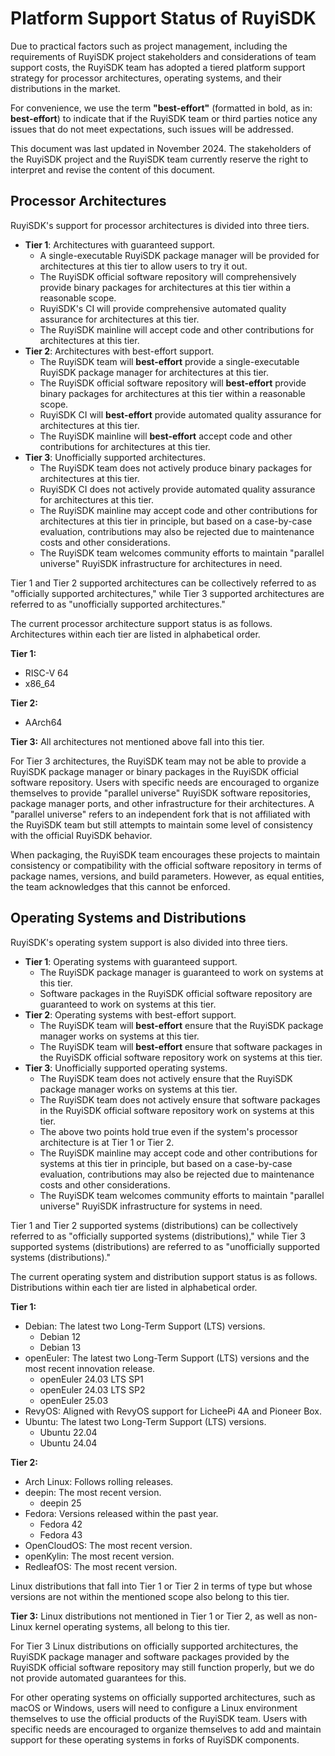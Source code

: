 # Platform Support Status of RuyiSDK

Due to practical factors such as project management, including the requirements of RuyiSDK project stakeholders and considerations of team support costs, the RuyiSDK team has adopted a tiered platform support strategy for processor architectures, operating systems, and their distributions in the market.

For convenience, we use the term **"best-effort"** (formatted in bold, as in: **best-effort**) to indicate that if the RuyiSDK team or third parties notice any issues that do not meet expectations, such issues will be addressed.

This document was last updated in November 2024. The stakeholders of the RuyiSDK project and the RuyiSDK team currently reserve the right to interpret and revise the content of this document.

## Processor Architectures

RuyiSDK's support for processor architectures is divided into three tiers.

* **Tier 1**: Architectures with guaranteed support.
    * A single-executable RuyiSDK package manager will be provided for architectures at this tier to allow users to try it out.
    * The RuyiSDK official software repository will comprehensively provide binary packages for architectures at this tier within a reasonable scope.
    * RuyiSDK's CI will provide comprehensive automated quality assurance for architectures at this tier.
    * The RuyiSDK mainline will accept code and other contributions for architectures at this tier.
* **Tier 2**: Architectures with best-effort support.
    * The RuyiSDK team will **best-effort** provide a single-executable RuyiSDK package manager for architectures at this tier.
    * The RuyiSDK official software repository will **best-effort** provide binary packages for architectures at this tier within a reasonable scope.
    * RuyiSDK CI will **best-effort** provide automated quality assurance for architectures at this tier.
    * The RuyiSDK mainline will **best-effort** accept code and other contributions for architectures at this tier.
* **Tier 3**: Unofficially supported architectures.
    * The RuyiSDK team does not actively produce binary packages for architectures at this tier.
    * RuyiSDK CI does not actively provide automated quality assurance for architectures at this tier.
    * The RuyiSDK mainline may accept code and other contributions for architectures at this tier in principle, but based on a case-by-case evaluation, contributions may also be rejected due to maintenance costs and other considerations.
    * The RuyiSDK team welcomes community efforts to maintain "parallel universe" RuyiSDK infrastructure for architectures in need.

Tier 1 and Tier 2 supported architectures can be collectively referred to as "officially supported architectures," while Tier 3 supported architectures are referred to as "unofficially supported architectures."

The current processor architecture support status is as follows. Architectures within each tier are listed in alphabetical order.

**Tier 1:**
* RISC-V 64
* x86_64

**Tier 2:**
* AArch64

**Tier 3:**
All architectures not mentioned above fall into this tier.

For Tier 3 architectures, the RuyiSDK team may not be able to provide a RuyiSDK package manager or binary packages in the RuyiSDK official software repository. Users with specific needs are encouraged to organize themselves to provide "parallel universe" RuyiSDK software repositories, package manager ports, and other infrastructure for their architectures. A "parallel universe" refers to an independent fork that is not affiliated with the RuyiSDK team but still attempts to maintain some level of consistency with the official RuyiSDK behavior.

When packaging, the RuyiSDK team encourages these projects to maintain consistency or compatibility with the official software repository in terms of package names, versions, and build parameters. However, as equal entities, the team acknowledges that this cannot be enforced.

## Operating Systems and Distributions

RuyiSDK's operating system support is also divided into three tiers.

* **Tier 1**: Operating systems with guaranteed support.
    * The RuyiSDK package manager is guaranteed to work on systems at this tier.
    * Software packages in the RuyiSDK official software repository are guaranteed to work on systems at this tier.
* **Tier 2**: Operating systems with best-effort support.
    * The RuyiSDK team will **best-effort** ensure that the RuyiSDK package manager works on systems at this tier.
    * The RuyiSDK team will **best-effort** ensure that software packages in the RuyiSDK official software repository work on systems at this tier.
* **Tier 3**: Unofficially supported operating systems.
    * The RuyiSDK team does not actively ensure that the RuyiSDK package manager works on systems at this tier.
    * The RuyiSDK team does not actively ensure that software packages in the RuyiSDK official software repository work on systems at this tier.
    * The above two points hold true even if the system's processor architecture is at Tier 1 or Tier 2.
    * The RuyiSDK mainline may accept code and other contributions for systems at this tier in principle, but based on a case-by-case evaluation, contributions may also be rejected due to maintenance costs and other considerations.
    * The RuyiSDK team welcomes community efforts to maintain "parallel universe" RuyiSDK infrastructure for systems in need.

Tier 1 and Tier 2 supported systems (distributions) can be collectively referred to as "officially supported systems (distributions)," while Tier 3 supported systems (distributions) are referred to as "unofficially supported systems (distributions)."

The current operating system and distribution support status is as follows. Distributions within each tier are listed in alphabetical order.

**Tier 1:**
* Debian: The latest two Long-Term Support (LTS) versions.
    * Debian 12
    * Debian 13
* openEuler: The latest two Long-Term Support (LTS) versions and the most recent innovation release.
    * openEuler 24.03 LTS SP1
    * openEuler 24.03 LTS SP2
    * openEuler 25.03
* RevyOS: Aligned with RevyOS support for LicheePi 4A and Pioneer Box.
* Ubuntu: The latest two Long-Term Support (LTS) versions.
    * Ubuntu 22.04
    * Ubuntu 24.04

**Tier 2:**
* Arch Linux: Follows rolling releases.
* deepin: The most recent version.
    * deepin 25
* Fedora: Versions released within the past year.
    * Fedora 42
    * Fedora 43
* OpenCloudOS: The most recent version.
* openKylin: The most recent version.
* RedleafOS: The most recent version.

Linux distributions that fall into Tier 1 or Tier 2 in terms of type but whose versions are not within the mentioned scope also belong to this tier.

**Tier 3:**
Linux distributions not mentioned in Tier 1 or Tier 2, as well as non-Linux kernel operating systems, all belong to this tier.

For Tier 3 Linux distributions on officially supported architectures, the RuyiSDK package manager and software packages provided by the RuyiSDK official software repository may still function properly, but we do not provide automated guarantees for this.

For other operating systems on officially supported architectures, such as macOS or Windows, users will need to configure a Linux environment themselves to use the official products of the RuyiSDK team. Users with specific needs are encouraged to organize themselves to add and maintain support for these operating systems in forks of RuyiSDK components.